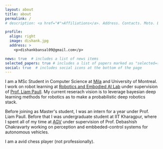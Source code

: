 ```yaml
---
layout: about
title: about
permalink: /
# description: <a href="#">Affiliations</a>. Address. Contacts. Moto. Etc.

profile:
  align: right
  image: dishank.jpg
  address: >
    <p>dishankbansal09@gmail.com</p>

news: true  # includes a list of news items
selected_papers: true # includes a list of papers marked as "selected={true}"
social: true  # includes social icons at the bottom of the page
---
```


I am a MSc Student in Computer Science at [Mila](https://mila.quebec/en/) and University of Montreal. I work on robot learning at [Robotics and Embodied AI Lab](https://montrealrobotics.ca/) under supervision of [Prof. Liam Paull](https://liampaull.ca/). 
My current reserach vision is to leverage bayesian deep learning methods for robotics as to make a probabilistic deep robotics stack.    

Before joining as Master's student, I was an intern for a year under Prof. Liam Paull. Before that I was undergraduate student at IIT Kharagpur, where I spent all of my time
at [AGV](http://www.agv.iitkgp.ac.in/) under supervision of Prof. Debashish Chakravarty working on perception and embbeded-control systems for autonomous vehicles.

I am a avid chess player (not professionally).

<!-- Write your biography here. Tell the world about yourself. Link to your favorite [subreddit](http://reddit.com){:target="\_blank"}. You can put a picture in, too. The code is already in, just name your picture `prof_pic.jpg` and put it in the `img/` folder.

Put your address / P.O. box / other info right below your picture. You can also disable any these elements by editing `profile` property of the YAML header of your `_pages/about.md`. Edit `_bibliography/papers.bib` and Jekyll will render your [publications page](/al-folio/publications/) automatically.

Link to your social media connections, too. This theme is set up to use [Font Awesome icons](http://fortawesome.github.io/Font-Awesome/){:target="\_blank"} and [Academicons](https://jpswalsh.github.io/academicons/){:target="\_blank"}, like the ones below. Add your Facebook, Twitter, LinkedIn, Google Scholar, or just disable all of them. -->
